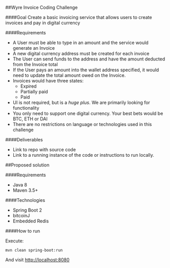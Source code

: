 ##Wyre Invoice Coding Challenge

####Goal
Create a basic invoicing service that allows users to create invoices and pay in digital currency

####Requirements
* A User must be able to type in an amount and the service would generate an Invoice
* A new digital currency address must be created for each invoice
* The User can send funds to the address and have the amount deducted from the Invoice total
* If the User pays an amount into the wallet address specified, it would need to update the total amount owed on the Invoice.
* Invoices would have three states:
    * Expired 
    * Partially paid
    * Paid
* UI is not required, but is a *huge plus*. We are primarily looking for functionality
* You only need to support one digital currency. Your best bets would be BTC, ETH or DAI
* There are no restrictions on language or technologies used in this challenge

####Deliverables
* Link to repo with source code
* Link to a running instance of the code or instructions to run locally.




##Proposed solution

####Requirements
* Java 8
* Maven 3.5+

####Technologies
* Spring Boot 2
* bitcoinJ
* Embedded Redis

####How to run

Execute:
```
mvn clean spring-boot:run
```

And visit [http://localhost:8080](http://localhost:8080) 